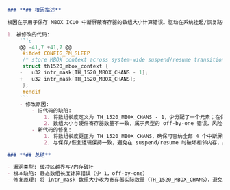 ```markdown
### **## 根因描述**

根因在于用于保存 MBOX ICU0 中断屏蔽寄存器的数组大小计算错误。驱动在系统挂起/恢复路径中需要保存/恢复全部 4 个中断屏蔽寄存器，但结构体中将数组定义为 intr_mask[TH_1520_MBOX_CHANS - 1]。当代码按寄存器数量（4 个）访问该数组时，会访问到越界元素，造成内存破坏（memory corruption），在挂起/恢复过程中表现为错误行为或崩溃。

1. 被修改的代码:
    ```c
    @@ -41,7 +41,7 @@
     #ifdef CONFIG_PM_SLEEP
     /* store MBOX context across system-wide suspend/resume transitions */
     struct th1520_mbox_context {
    -	u32 intr_mask[TH_1520_MBOX_CHANS - 1];
    +	u32 intr_mask[TH_1520_MBOX_CHANS];
     };
     #endif
    ```
    - 修改原因:
        - 旧代码的缺陷:
            1. 将数组长度定义为 TH_1520_MBOX_CHANS - 1，少分配了一个元素；在保存 4 个寄存器值时发生数组越界写，导致内存破坏。
            2. 数组大小与硬件寄存器数量不一致，属于典型的 off-by-one 错误，风险在挂起/恢复路径中稳定复现。
        - 新代码的修复:
            1. 将数组长度更正为 TH_1520_MBOX_CHANS，确保可容纳全部 4 个中断屏蔽寄存器，消除越界访问。
            2. 与保存/恢复逻辑保持一致，避免在 suspend/resume 时破坏相邻内存，提升系统稳定性。

### **## 总结**

- 漏洞类型: 缓冲区越界写/内存破坏
- 根本缺陷: 静态数组长度计算错误（少 1，off-by-one）
- 修复原理: 将 intr_mask 数组大小改为寄存器实际数量（TH_1520_MBOX_CHANS），避免保存/恢复时的越界访问
```